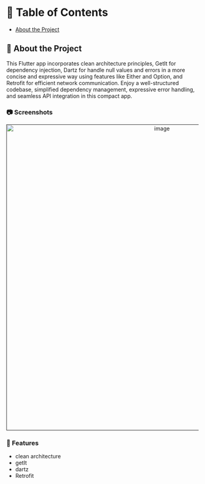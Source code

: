 

# :notebook_with_decorative_cover: Table of Contents

- [About the Project](#star2-about-the-project)


## :star2: About the Project
This Flutter app incorporates clean architecture principles, GetIt for dependency injection, Dartz for handle null values and errors in a more concise and expressive way using features like Either and Option, and Retrofit for efficient network communication. Enjoy a well-structured codebase, simplified dependency management, expressive error handling, and seamless API integration in this compact app.
### :camera: Screenshots
<div align="center"> <a href=""><img src="https://miro.medium.com/v2/resize:fit:1000/1*jLvd1gpY4vDTr4eK5nyYHg.png" alt='image' width='800'/></a> </div>



### :dart: Features
- clean architecture
- getIt
- dartz
- Retrofit